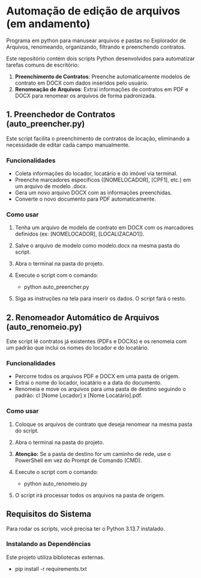# Automação de edição de arquivos (em andamento)

Programa em python para manusear arquivos e pastas no Explorador de Arquivos, renomeando, organizando, filtrando e preenchendo contratos.

Este repositório contém dois scripts Python desenvolvidos para automatizar tarefas comuns de escritório:
1.  **Preenchimento de Contratos**: Preenche automaticamente modelos de contrato em DOCX com dados inseridos pelo usuário.
2.  **Renomeação de Arquivos**: Extrai informações de contratos em PDF e DOCX para renomear os arquivos de forma padronizada.

## 1. Preenchedor de Contratos (auto_preencher.py)

Este script facilita o preenchimento de contratos de locação, eliminando a necessidade de editar cada campo manualmente.

### **Funcionalidades**
-   Coleta informações do locador, locatário e do imóvel via terminal.
-   Preenche marcadores específicos ([NOMELOCADOR], [CPF1], etc.) em um arquivo de modelo .docx.
-   Gera um novo arquivo DOCX com as informações preenchidas.
-   Converte o novo documento para PDF automaticamente.

### **Como usar**
1.  Tenha um arquivo de modelo de contrato em DOCX com os marcadores definidos (ex: [NOMELOCADOR], [LOCALIZACAO1]).
2.  Salve o arquivo de modelo como modelo.docx na mesma pasta do script.
3.  Abra o terminal na pasta do projeto.
4.  Execute o script com o comando:
    - python auto_preencher.py
    
5.  Siga as instruções na tela para inserir os dados. O script fará o resto.

## 2. Renomeador Automático de Arquivos (auto_renomeio.py)

Este script lê contratos já existentes (PDFs e DOCXs) e os renomeia com um padrão que inclui os nomes do locador e do locatário.

### **Funcionalidades**
-   Percorre todos os arquivos PDF e DOCX em uma pasta de origem.
-   Extrai o nome do locador, locatário e a data do documento.
-   Renomeia e move os arquivos para uma pasta de destino seguindo o padrão: cl [Nome Locador] x [Nome Locatário].pdf.

### **Como usar**
1.  Coloque os arquivos de contrato que deseja renomear na mesma pasta do script.
2.  Abra o terminal na pasta do projeto.
3.  **Atenção:** Se a pasta de destino for um caminho de rede, use o PowerShell em vez do Prompt de Comando (CMD).
4.  Execute o script com o comando:
    - python auto_renomeio.py
    
6.  O script irá processar todos os arquivos na pasta de origem.

## **Requisitos do Sistema**
Para rodar os scripts, você precisa ter o Python 3.13.7 instalado.

### **Instalando as Dependências**
Este projeto utiliza bibliotecas externas.
- pip install -r requirements.txt
